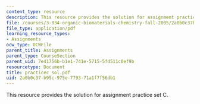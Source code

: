 ```yaml
---
content_type: resource
description: This resource provides the solution for assignment practice set C.
file: /courses/3-034-organic-biomaterials-chemistry-fall-2005/2a0b0c37b99c975e779371a1f7f56db1_practicec_sol.pdf
file_type: application/pdf
learning_resource_types:
- Assignments
ocw_type: OCWFile
parent_title: Assignments
parent_type: CourseSection
parent_uid: 7e41756b-b1e1-741e-5715-5fd511c0ef9b
resourcetype: Document
title: practicec_sol.pdf
uid: 2a0b0c37-b99c-975e-7793-71a1f7f56db1
---
```

This resource provides the solution for assignment practice set C.

